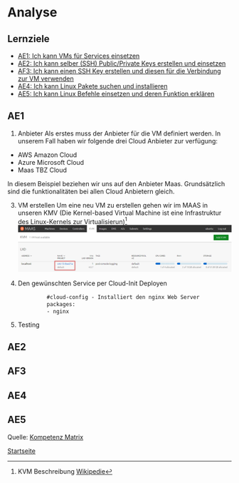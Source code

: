 # Analyse

## Lernziele
* [AE1: Ich kann VMs für Services einsetzen](#AE1)
* [AE2: Ich kann selber (SSH) Public/Private Keys erstellen und einsetzen](#AE2)
* [AF3: Ich kann einen SSH Key erstellen und diesen für die Verbindung zur VM verwenden](#AF3)
* [AE4: Ich kann Linux Pakete suchen und installieren](#AE4)
* [AE5: Ich kann Linux Befehle einsetzen und deren Funktion erklären](#AE5)

## AE1

1. Anbieter
Als erstes muss der Anbieter für die VM definiert werden. In unserem Fall haben wir folgende drei Cloud Anbieter zur verfügung:
- AWS Amazon Cloud
- Azure Microsoft Cloud
- Maas TBZ Cloud

In diesem Beispiel beziehen wir uns auf den Anbieter Maas. Grundsätzlich sind die funktionalitäten bei allen Cloud Anbietern gleich.

3. VM erstellen
Um eine neu VM zu erstellen gehen wir im MAAS in unseren KMV (Die Kernel-based Virtual Machine ist eine Infrastruktur des Linux-Kernels zur Virtualisierun)[^1]
![Bild1](../00_Allgemein/images/01_Grundlage/1.png)

4. Den gewünschten Service per Cloud-Init Deployen

                #cloud-config - Installiert den nginx Web Server
                packages:
                - nginx

5. Testing




## AE2


## AF3


## AE4


## AE5


Quelle: [Kompetenz Matrix](https://gitlab.com/ch-tbz-hf/Stud/cnt/-/tree/main/1_Kompetenzmatrix#matrix)

[Startseite](https://github.com/ask-yo-girl-about-me/Project-Future)

[^1]: KVM Beschreibung [Wikipedie](https://de.wikipedia.org/wiki/Kernel-based_Virtual_Machine)